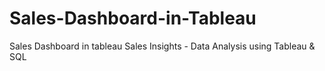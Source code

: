 # Sales-Dashboard-in-Tableau
Sales Dashboard in tableau
Sales Insights - Data Analysis using Tableau & SQL
